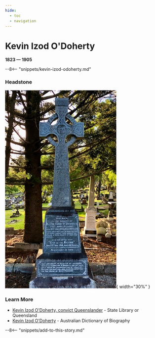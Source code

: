 ```yaml
---
hide:
  - toc
  - navigation
---
```


# Kevin Izod O'Doherty 

**1823 — 1905**

--8<-- "snippets/kevin-izod-odoherty.md"

### Headstone

![Kevin Izod O'Doherty](../assets/kevin-izod-odoherty-headstone.jpg){ width="30%" }

### Learn More

- [Kevin Izod O'Doherty, convict Queenslander](https://www.slq.qld.gov.au/research-collections/family-history/convict-queenslanders/kevin-izod-odoherty-convict-queenslander) - State Library or Queensland
- [Kevin Izod O'Doherty](https://adb.anu.edu.au/biography/odoherty-kevin-izod-4319) - Australian Dictionary of Biography


--8<-- "snippets/add-to-this-story.md"